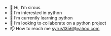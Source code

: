 - 👋 Hi, I’m sirous
- 👀 I’m interested in python
- 🌱 I’m currently learning python
- 💞️ I’m looking to collaborate on a python project
- 📫 How to reach me syrus1356@yahoo.com

<!---
syrus1356/syrus1356 is a ✨ special ✨ repository because its `README.md` (this file) appears on your GitHub profile.
You can click the Preview link to take a look at your changes.
--->
